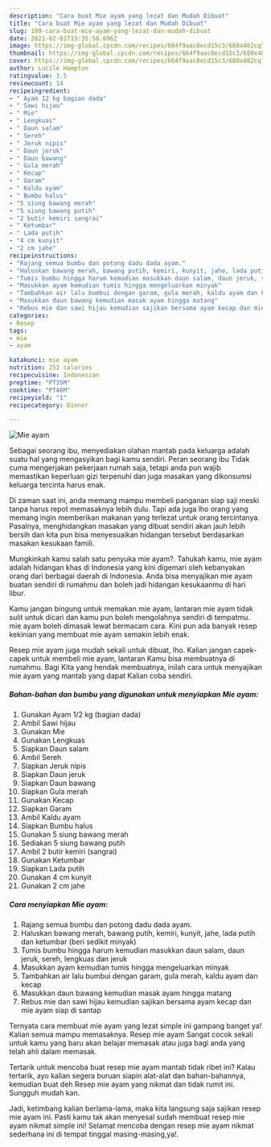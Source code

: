 ```yaml
---
description: "Cara buat Mie ayam yang lezat dan Mudah Dibuat"
title: "Cara buat Mie ayam yang lezat dan Mudah Dibuat"
slug: 109-cara-buat-mie-ayam-yang-lezat-dan-mudah-dibuat
date: 2021-02-01T15:35:58.696Z
image: https://img-global.cpcdn.com/recipes/664f9aac8ecd15c3/680x482cq70/mie-ayam-foto-resep-utama.jpg
thumbnail: https://img-global.cpcdn.com/recipes/664f9aac8ecd15c3/680x482cq70/mie-ayam-foto-resep-utama.jpg
cover: https://img-global.cpcdn.com/recipes/664f9aac8ecd15c3/680x482cq70/mie-ayam-foto-resep-utama.jpg
author: Lucile Hampton
ratingvalue: 3.5
reviewcount: 14
recipeingredient:
- " Ayam 12 kg bagian dada"
- " Sawi hijau"
- " Mie"
- " Lengkuas"
- " Daun salam"
- " Sereh"
- " Jeruk nipis"
- " Daun jeruk"
- " Daun bawang"
- " Gula merah"
- " Kecap"
- " Garam"
- " Kaldu ayam"
- " Bumbu halus"
- "5 siung bawang merah"
- "5 siung bawang putih"
- "2 butir kemiri sangrai"
- " Ketumbar"
- " Lada putih"
- "4 cm kunyit"
- "2 cm jahe"
recipeinstructions:
- "Rajang semua bumbu dan potong dadu dada ayam."
- "Haluskan bawang merah, bawang putih, kemiri, kunyit, jahe, lada putih dan ketumbar (beri sedikit minyak)"
- "Tumis bumbu hingga harum kemudian masukkan daun salam, daun jeruk, sereh, lengkuas dan jeruk"
- "Masukkan ayam kemudian tumis hingga mengeluarkan minyak"
- "Tambahkan air lalu bumbui dengan garam, gula merah, kaldu ayam dan kecap"
- "Masukkan daun bawang kemudian masak ayam hingga matang"
- "Rebus mie dan sawi hijau kemudian sajikan bersama ayam kecap dan mie ayam siap di santap"
categories:
- Resep
tags:
- mie
- ayam

katakunci: mie ayam 
nutrition: 252 calories
recipecuisine: Indonesian
preptime: "PT35M"
cooktime: "PT46M"
recipeyield: "1"
recipecategory: Dinner

---
```



![Mie ayam](https://img-global.cpcdn.com/recipes/664f9aac8ecd15c3/680x482cq70/mie-ayam-foto-resep-utama.jpg)

Sebagai seorang ibu, menyediakan olahan mantab pada keluarga adalah suatu hal yang mengasyikan bagi kamu sendiri. Peran seorang ibu Tidak cuma mengerjakan pekerjaan rumah saja, tetapi anda pun wajib memastikan keperluan gizi terpenuhi dan juga masakan yang dikonsumsi keluarga tercinta harus enak.

Di zaman  saat ini, anda memang mampu membeli panganan siap saji meski tanpa harus repot memasaknya lebih dulu. Tapi ada juga lho orang yang memang ingin memberikan makanan yang terlezat untuk orang tercintanya. Pasalnya, menghidangkan masakan yang dibuat sendiri akan jauh lebih bersih dan kita pun bisa menyesuaikan hidangan tersebut berdasarkan masakan kesukaan famili. 



Mungkinkah kamu salah satu penyuka mie ayam?. Tahukah kamu, mie ayam adalah hidangan khas di Indonesia yang kini digemari oleh kebanyakan orang dari berbagai daerah di Indonesia. Anda bisa menyajikan mie ayam buatan sendiri di rumahmu dan boleh jadi hidangan kesukaanmu di hari libur.

Kamu jangan bingung untuk memakan mie ayam, lantaran mie ayam tidak sulit untuk dicari dan kamu pun boleh mengolahnya sendiri di tempatmu. mie ayam boleh dimasak lewat bermacam cara. Kini pun ada banyak resep kekinian yang membuat mie ayam semakin lebih enak.

Resep mie ayam juga mudah sekali untuk dibuat, lho. Kalian jangan capek-capek untuk membeli mie ayam, lantaran Kamu bisa membuatnya di rumahmu. Bagi Kita yang hendak membuatnya, inilah cara untuk menyajikan mie ayam yang mantab yang dapat Kalian coba sendiri.

<!--inarticleads1-->

##### Bahan-bahan dan bumbu yang digunakan untuk menyiapkan Mie ayam:

1. Gunakan  Ayam 1/2 kg (bagian dada)
1. Ambil  Sawi hijau
1. Gunakan  Mie
1. Gunakan  Lengkuas
1. Siapkan  Daun salam
1. Ambil  Sereh
1. Siapkan  Jeruk nipis
1. Siapkan  Daun jeruk
1. Siapkan  Daun bawang
1. Siapkan  Gula merah
1. Gunakan  Kecap
1. Siapkan  Garam
1. Ambil  Kaldu ayam
1. Siapkan  Bumbu halus
1. Gunakan 5 siung bawang merah
1. Sediakan 5 siung bawang putih
1. Ambil 2 butir kemiri (sangrai)
1. Gunakan  Ketumbar
1. Siapkan  Lada putih
1. Gunakan 4 cm kunyit
1. Gunakan 2 cm jahe




<!--inarticleads2-->

##### Cara menyiapkan Mie ayam:

1. Rajang semua bumbu dan potong dadu dada ayam.
1. Haluskan bawang merah, bawang putih, kemiri, kunyit, jahe, lada putih dan ketumbar (beri sedikit minyak)
1. Tumis bumbu hingga harum kemudian masukkan daun salam, daun jeruk, sereh, lengkuas dan jeruk
1. Masukkan ayam kemudian tumis hingga mengeluarkan minyak
1. Tambahkan air lalu bumbui dengan garam, gula merah, kaldu ayam dan kecap
1. Masukkan daun bawang kemudian masak ayam hingga matang
1. Rebus mie dan sawi hijau kemudian sajikan bersama ayam kecap dan mie ayam siap di santap




Ternyata cara membuat mie ayam yang lezat simple ini gampang banget ya! Kalian semua mampu memasaknya. Resep mie ayam Sangat cocok sekali untuk kamu yang baru akan belajar memasak atau juga bagi anda yang telah ahli dalam memasak.

Tertarik untuk mencoba buat resep mie ayam mantab tidak ribet ini? Kalau tertarik, ayo kalian segera buruan siapin alat-alat dan bahan-bahannya, kemudian buat deh Resep mie ayam yang nikmat dan tidak rumit ini. Sungguh mudah kan. 

Jadi, ketimbang kalian berlama-lama, maka kita langsung saja sajikan resep mie ayam ini. Pasti kamu tak akan menyesal sudah membuat resep mie ayam nikmat simple ini! Selamat mencoba dengan resep mie ayam nikmat sederhana ini di tempat tinggal masing-masing,ya!.

